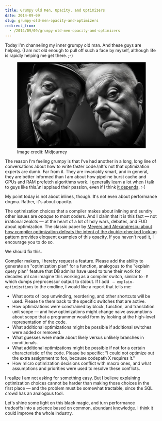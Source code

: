 ```yaml
---
title: Grumpy Old Men, Opacity, and Optimizers
date: 2014-09-09
slug: grumpy-old-men-opacity-and-optimizers
redirect_from:
  - /2014/09/09/grumpy-old-men-opacity-and-optimizers
---
```


Today I'm channeling my inner grumpy old man. And these guys are helping. (I am not old enough to pull off such a face by myself, although life is rapidly helping me get there. ;-)

<figure>
<img src="assets/grumpy.jpg"/>
<figcaption>Image credit: Midjourney</figcaption>
</figure>

The reason I'm feeling grumpy is that I've had another in a long, long line of conversations about how to write faster code.\nIt's not that optimization experts are dumb. Far from it. They are invariably smart, and in general, they are better informed than I am about how pipeline burst cache and GPUs and RAM prefetch algorithms work. I generally learn a lot when I talk to guys like this.\nI applaud their passion, even if I think <a title="3 Commandments of Performance Optimization" href="steve-tolman-it-depends.md">it depends</a>. :-)

My point today is not about inlines, though. It's not even about performance dogma. Rather, it's about opacity.

The optimization choices that a compiler makes about inlining and sundry other issues are <em>opaque</em> to most coders. And I claim that it is this fact &mdash; not irrational zealots &mdash; at the heart of a lot of holy wars, debates, and FUD about optimization. The classic paper by <a href="http://www.drdobbs.com/cpp/c-and-the-perils-of-double-checked-locki/184405726" target="_blank">Meyers and Alexandrescu about how compiler optimization defeats the intent of the double-checked locking pattern</a> provides eloquent examples of this opacity. If you haven't read it, I encourage you to do so.

We should fix this.

Compiler makers, I hereby request a feature. Please add the ability to generate an "optimization plan" for a function, analogous to the "explain query plan" feature that DB admins have used to tune their work for decades.\nI can imagine this working as a compiler switch, similar to <code>-E</code> which dumps preprocessor output to stdout. If I add <code> &mdash; explain-optimizations</code> to the cmdline, I would like a report that tells me:

* What sorts of loop unwinding, reordering, and other shortcuts will be used. Please tie them back to the specific switches that are active.
* How optimizations were constrained by block, function, and translation unit scope &mdash; and how optimizations might change naive assumptions about scope that a programmer would form by looking at the high-level representation of the code.
* What additional optimizations might be possible if additional switches were added or removed.
* What guesses were made about likely versus unlikely branches in conditionals.
* What additional optimizations might be possible if not for a certain characteristic of the code. Please be specific: "I could not optimize out the extra assignment to foo, because codepath X requires it."
* How micro optimization decisions conflict with macro ones, and what assumptions and priorities were used to resolve these conflicts.

I realize I am not asking for something easy. But I believe explaining optimization choices cannot be harder than making those choices in the first place &mdash; and the problem must be somewhat tractable, since the SQL crowd has an analogous tool.

Let's shine some light on this black magic, and turn performance tradeoffs into a science based on common, abundant knowledge. I think it could improve the whole industry.